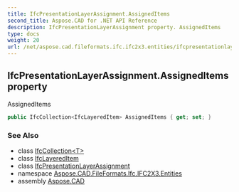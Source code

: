 ```yaml
---
title: IfcPresentationLayerAssignment.AssignedItems
second_title: Aspose.CAD for .NET API Reference
description: IfcPresentationLayerAssignment property. AssignedItems
type: docs
weight: 20
url: /net/aspose.cad.fileformats.ifc.ifc2x3.entities/ifcpresentationlayerassignment/assigneditems/
---
```

## IfcPresentationLayerAssignment.AssignedItems property

AssignedItems

```csharp
public IfcCollection<IfcLayeredItem> AssignedItems { get; set; }
```

### See Also

* class [IfcCollection&lt;T&gt;](../../../aspose.cad.fileformats.ifc/ifccollection-1/)
* class [IfcLayeredItem](../../../aspose.cad.fileformats.ifc.ifc2x3.types/ifclayereditem/)
* class [IfcPresentationLayerAssignment](../)
* namespace [Aspose.CAD.FileFormats.Ifc.IFC2X3.Entities](../../ifcpresentationlayerassignment/)
* assembly [Aspose.CAD](../../../)


